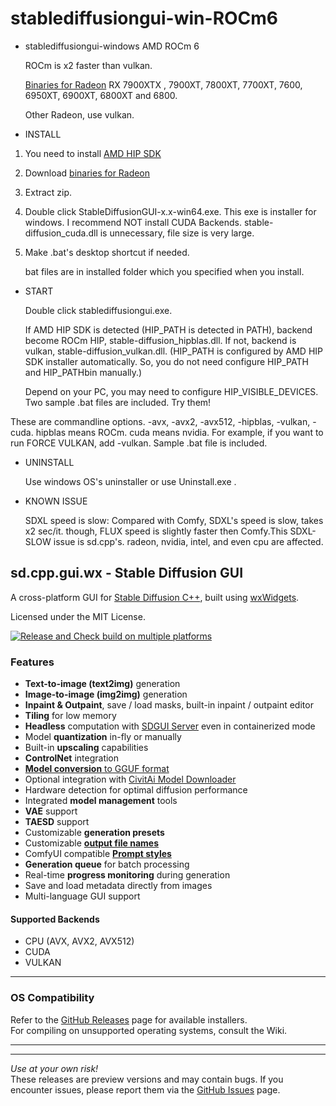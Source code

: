 # stablediffusiongui-win-ROCm6

- stablediffusiongui-windows AMD ROCm 6
  
  ROCm is x2 faster than vulkan.

    [Binaries for Radeon](https://github.com/githubcto/sd.cpp.gui.wx-win-ROCm6/releases) RX 7900XTX , 7900XT, 7800XT, 7700XT, 7600, 6950XT, 6900XT, 6800XT and 6800.

    Other Radeon, use vulkan.

- INSTALL
1. You need to install [AMD HIP SDK](https://www.amd.com/en/developer/resources/rocm-hub/hip-sdk.html)
2. Download [binaries for Radeon](https://github.com/githubcto/sd.cpp.gui.wx-win-ROCm6/releases)
3. Extract zip.
4. Double click StableDiffusionGUI-x.x-win64.exe. This exe is installer for windows. I recommend NOT install CUDA Backends. stable-diffusion_cuda.dll is unnecessary, file size is very large.
5. Make .bat's desktop shortcut if needed.
   
    bat files are in installed folder which you specified when you install.


- START

  Double click stablediffusiongui.exe.
  
  If AMD HIP SDK is detected (HIP_PATH is detected in PATH), backend become ROCm HIP, stable-diffusion_hipblas.dll.
If not, backend is vulkan, stable-diffusion_vulkan.dll.
(HIP_PATH is configured by AMD HIP SDK installer automatically. So, you do not need configure HIP_PATH and HIP_PATHbin manually.)

    Depend on your PC, you may need to configure HIP_VISIBLE_DEVICES. Two sample .bat files are included. Try them!

These are commandline options. -avx, -avx2, -avx512, -hipblas, -vulkan, -cuda.
hipblas means ROCm. cuda means nvidia.
For example, if you want to run FORCE VULKAN, add -vulkan. Sample .bat file is included.

- UNINSTALL

    Use windows OS's uninstaller or use Uninstall.exe .

- KNOWN ISSUE

    SDXL speed is slow: Compared with Comfy, SDXL's speed is slow, takes x2 sec/it. though, FLUX speed is slightly faster then Comfy.This SDXL-SLOW issue is sd.cpp's.
radeon, nvidia, intel, and even cpu are affected.



## **sd.cpp.gui.wx - Stable Diffusion GUI**

A cross-platform GUI for [Stable Diffusion C++](https://github.com/leejet/stable-diffusion.cpp), built using [wxWidgets](https://www.wxwidgets.org/).

Licensed under the MIT License.

[![Release and Check build on multiple platforms](https://github.com/fszontagh/sd.cpp.gui.wx/actions/workflows/multiplatform.yml/badge.svg?event=push)](https://github.com/fszontagh/sd.cpp.gui.wx/actions/workflows/multiplatform.yml)

### **Features**

-   **Text-to-image (text2img)** generation
-   **Image-to-image (img2img)** generation
-   **Inpaint & Outpaint**, save / load masks, built-in inpaint / outpaint editor
-   **Tiling** for low memory
-   **Headless** computation with [SDGUI Server](https://github.com/fszontagh/sd.cpp.gui.wx/wiki/SD-GUI-Server) even in containerized mode
-   Model **quantization** in-fly or manually
-   Built-in **upscaling** capabilities
-   **ControlNet** integration
-   [**Model conversion** to GGUF format](https://github.com/fszontagh/sd.cpp.gui.wx/wiki/Convert-safetensors-model-into-gguf-(aka.-quantization))
-   Optional integration with [CivitAi Model Downloader](https://github.com/fszontagh/sd.cpp.gui.wx/wiki/CivitAi-Integration)
-   Hardware detection for optimal diffusion performance
-   Integrated **model management** tools
-   **VAE** support
-   **TAESD** support
-   Customizable **generation presets**
-   Customizable [**output file names**](https://github.com/fszontagh/sd.cpp.gui.wx/wiki/GUI-howtos#image-output-filename-format)
-   ComfyUI compatible [**Prompt styles**](https://github.com/fszontagh/sd.cpp.gui.wx/wiki/GUI-howtos#prompt-presets--styles)
-   **Generation queue** for batch processing
-   Real-time **progress monitoring** during generation
-   Save and load metadata directly from images
-   Multi-language GUI support

#### **Supported Backends**

-   CPU (AVX, AVX2, AVX512)
-   CUDA
-   VULKAN

----------

### **OS Compatibility**

Refer to the [GitHub Releases](https://github.com/fszontagh/sd.cpp.gui.wx/releases) page for available installers.  
For compiling on unsupported operating systems, consult the Wiki.


---



----------

_Use at your own risk!_  
These releases are preview versions and may contain bugs. If you encounter issues, please report them via the [GitHub Issues](https://github.com/fszontagh/sd.cpp.gui.wx/issues) page.
